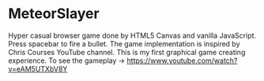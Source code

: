 # MeteorSlayer
Hyper casual browser game done by HTML5 Canvas and vanilla JavaScript. Press spacebar to fire a bullet. The game implementation is inspired by Chris Courses YouTube channel. This is my first graphical game creating experience. 
To see the gameplay -> https://www.youtube.com/watch?v=eAM5UTXbV8Y
